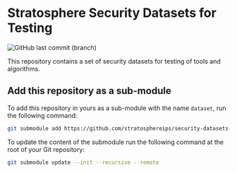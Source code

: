 # Stratosphere Security Datasets for Testing
![GitHub last commit (branch)](https://img.shields.io/github/last-commit/stratosphereips/security-datasets-for-testing/main?color=green)

This repository contains a set of security datasets for testing of tools and algorithms.

## Add this repository as a sub-module

To add this repository in yours as a sub-module with the name `dataset`, run the following command:

```bash
git submodule add https://github.com/stratosphereips/security-datasets-for-testing dataset
```

To update the content of the submodule run the following command at the root of your Git repository:

```bash
git submodule update --init --recursive --remote
```
